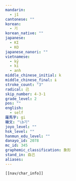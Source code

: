 ```yaml
---
mandarin:
  - jǐ
cantonese: ""
korean:
  - 기
korean_native: ""
japanese:
  - KI
  - KO
japanese_nanori: ""
vietnamese:
  - kỷ
  - kỉ
  - anh
middle_chinese_initial: k
middle_chinese_final: ɨ
stroke_count: "3"
radical: 己
skip_number: 4-3-1
grade_level: 2
pos: ""
english:
  - self
羅馬字: gi
韓文: "\b기"
joyo_level: ""
hsk_level: ""
hanmun_edu_level: ""
danayo_id: 2078
mc_id: 345
graphemic_classification: 象形
stand_in: 自己
aliases:
---
```

```meta-bind-embed
[[nav/char_info]]
```
